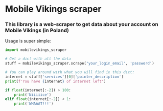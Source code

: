# Mobile Vikings scraper

### This library is a web-scraper to get data about your account on Mobile Vikings (in Poland)

Usage is super simple:

```python
import mobilevikings_scraper

# Get a dict with all the data
stuff = mobilevikings_scraper.scrape('your_login_email', 'password')

# You can play around with what you will find in this dict:
internet = stuff['services'][0]['pointer_description']
print(f'You have {internet} of internet left')

if float(internet[:-2]) > 100:
    print('Niiiiice')
elif float(internet[:-2]) < 1:
    print('WHAAAT!!!')
```


